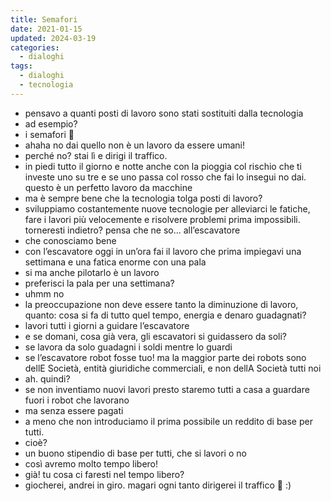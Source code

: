 ```yaml
---
title: Semafori
date: 2021-01-15
updated: 2024-03-19
categories:
  - dialoghi
tags:
  - dialoghi
  - tecnologia
---
```


- pensavo a quanti posti di lavoro sono stati sostituiti dalla tecnologia
- ad esempio?
- i semafori 🚦
- ahaha no dai quello non è un lavoro da essere umani!
- perché no? stai lì e dirigi il traffico.
- in piedi tutto il giorno e notte anche con la pioggia col rischio che ti investe uno su tre e se uno passa col rosso che fai lo insegui no dai. questo è un perfetto lavoro da macchine
- ma è sempre bene che la tecnologia tolga posti di lavoro?
- sviluppiamo costantemente nuove tecnologie per alleviarci le fatiche, fare i lavori più velocemente e risolvere problemi prima impossibili. torneresti indietro? pensa che ne so... all’escavatore
- che conosciamo bene
- con l’escavatore oggi in un’ora fai il lavoro che prima impiegavi una settimana e una fatica enorme con una pala
- si ma anche pilotarlo è un lavoro
- preferisci la pala per una settimana?
- uhmm no
- la preoccupazione non deve essere tanto la diminuzione di lavoro, quanto: cosa si fa di tutto quel tempo, energia e denaro guadagnati?
- lavori tutti i giorni a guidare l’escavatore
- e se domani, cosa già vera, gli escavatori si guidassero da soli?
- se lavora da solo guadagni i soldi mentre lo guardi
- se l’escavatore robot fosse tuo! ma la maggior parte dei robots sono dellE Società, entità giuridiche commerciali, e non dellA Società tutti noi
- ah. quindi?
- se non inventiamo nuovi lavori presto staremo tutti a casa a guardare fuori i robot che lavorano
- ma senza essere pagati
- a meno che non introduciamo il prima possibile un reddito di base per tutti.
- cioè?
- un buono stipendio di base per tutti, che si lavori o no
- così avremo molto tempo libero!
- già! tu cosa ci faresti nel tempo libero?
- giocherei, andrei in giro. magari ogni tanto dirigerei il traffico 🚦 :)
